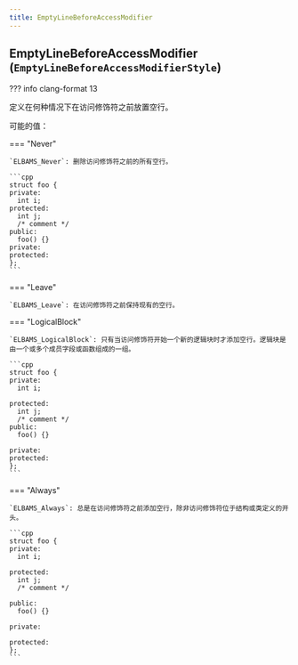 ```yaml
---
title: EmptyLineBeforeAccessModifier
---
```


## EmptyLineBeforeAccessModifier (`EmptyLineBeforeAccessModifierStyle`)

??? info
    clang-format 13

定义在何种情况下在访问修饰符之前放置空行。

可能的值：

=== "Never"

    `ELBAMS_Never`: 删除访问修饰符之前的所有空行。

    ```cpp
    struct foo {
    private:
      int i;
    protected:
      int j;
      /* comment */
    public:
      foo() {}
    private:
    protected:
    };
    ```

=== "Leave"

    `ELBAMS_Leave`: 在访问修饰符之前保持现有的空行。

=== "LogicalBlock"

    `ELBAMS_LogicalBlock`: 只有当访问修饰符开始一个新的逻辑块时才添加空行。逻辑块是由一个或多个成员字段或函数组成的一组。

    ```cpp
    struct foo {
    private:
      int i;

    protected:
      int j;
      /* comment */
    public:
      foo() {}

    private:
    protected:
    };
    ```

=== "Always"

    `ELBAMS_Always`: 总是在访问修饰符之前添加空行，除非访问修饰符位于结构或类定义的开头。

    ```cpp
    struct foo {
    private:
      int i;

    protected:
      int j;
      /* comment */

    public:
      foo() {}

    private:

    protected:
    };
    ```
